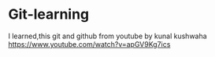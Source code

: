 # Git-learning

I learned,this git and github from youtube by kunal kushwaha https://www.youtube.com/watch?v=apGV9Kg7ics
